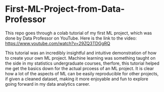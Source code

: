 # First-ML-Project-from-Data-Professor
This repo goes through a colab tutorial of my first ML project, which was done by Data Professor on YouTube. Here is the link to the video: https://www.youtube.com/watch?v=29ZQ3TDGgRQ

This tutorial was an incredibly insightful and intuitive demonstration of how to create your own ML project. Machine learning was something taught on the side in my statistics undergraduate courses, therfore, this tutorial helped me get the basics down for the actual prcoess of an ML project. It is clear how a lot of the aspects of ML can be easily reproducible for other projects, if given a cleaned dataset, making it more enjoyable and fun to explore going forward in my data analytics career.
